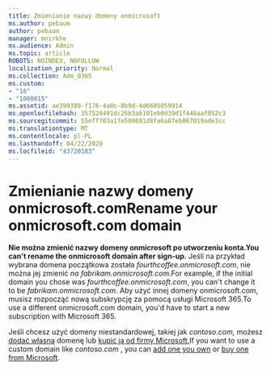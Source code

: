 ```yaml
---
title: Zmienianie nazwy domeny onmicrosoft
ms.author: pebaum
author: pebaum
manager: mnirkhe
ms.audience: Admin
ms.topic: article
ROBOTS: NOINDEX, NOFOLLOW
localization_priority: Normal
ms.collection: Adm_O365
ms.custom:
- "16"
- "1000015"
ms.assetid: ae399389-f176-4a0c-8b9d-4d6605059914
ms.openlocfilehash: 357524491dc26b3a6101eb0d39d1f446aaf052c3
ms.sourcegitcommit: 55eff703a17e500681d8fa6a87eb067019ade3cc
ms.translationtype: MT
ms.contentlocale: pl-PL
ms.lasthandoff: 04/22/2020
ms.locfileid: "43720183"
---
```

# <a name="rename-your-onmicrosoftcom-domain"></a><span data-ttu-id="d8ed5-102">Zmienianie nazwy domeny onmicrosoft.com</span><span class="sxs-lookup"><span data-stu-id="d8ed5-102">Rename your onmicrosoft.com domain</span></span>

 <span data-ttu-id="d8ed5-103">**Nie można zmienić nazwy domeny onmicrosoft po utworzeniu konta.**</span><span class="sxs-lookup"><span data-stu-id="d8ed5-103">**You can't rename the onmicrosoft domain after sign-up.**</span></span> <span data-ttu-id="d8ed5-104">Jeśli na przykład wybrana domena początkowa została *fourthcoffee.onmicrosoft.com*, nie można jej zmienić *na fabrikam.onmicrosoft.com*.</span><span class="sxs-lookup"><span data-stu-id="d8ed5-104">For example, if the initial domain you chose was  *fourthcoffee.onmicrosoft.com*, you can't change it to be  *fabrikam.onmicrosoft.com*.</span></span> <span data-ttu-id="d8ed5-105">Aby użyć innej domeny onmicrosoft.com, musisz rozpocząć nową subskrypcję za pomocą usługi Microsoft 365.</span><span class="sxs-lookup"><span data-stu-id="d8ed5-105">To use a different onmicrosoft.com domain, you'd have to start a new subscription with Microsoft 365.</span></span>
  
<span data-ttu-id="d8ed5-106">Jeśli chcesz użyć domeny niestandardowej, takiej jak *contoso.com,* możesz [dodać własną](https://docs.microsoft.com/office365/admin/setup/add-domain) domenę lub [kupić ją od firmy Microsoft.](https://docs.microsoft.com/office365/admin/get-help-with-domains/buy-a-domain-name)</span><span class="sxs-lookup"><span data-stu-id="d8ed5-106">If you want to use a custom domain like  *contoso.com*  , you can [add one you own](https://docs.microsoft.com/office365/admin/setup/add-domain) or [buy one from Microsoft](https://docs.microsoft.com/office365/admin/get-help-with-domains/buy-a-domain-name).</span></span>
  